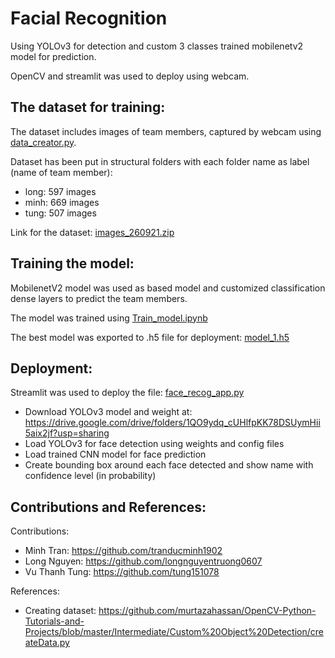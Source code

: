 # Facial Recognition
Using YOLOv3 for detection and custom 3 classes trained mobilenetv2 model for prediction.

OpenCV and streamlit was used to deploy using webcam.

## The dataset for training:
The dataset includes images of team members, captured by webcam using [data_creator.py](https://github.com/tranducminh1902/facial-recognition/blob/main/data_creator.py).

Dataset has been put in structural folders with each folder name as label (name of team member):
- long: 597 images
- minh: 669 images
- tung: 507 images

Link for the dataset: [images_260921.zip](https://drive.google.com/file/d/1ESfbGrmAJxO5kLWmIENmFPW44ZukXJeC/view?usp=sharing)

## Training the model:
MobilenetV2 model was used as based model and customized classification dense layers to predict the team members.

The model was trained using [Train_model.ipynb](https://github.com/tranducminh1902/facial-recognition/blob/main/Train_model.ipynb)

The best model was exported to .h5 file for deployment: [model_1.h5](https://github.com/tranducminh1902/facial-recognition/blob/main/prediction_model/model_1.h5)

## Deployment:
Streamlit was used to deploy the file: [face_recog_app.py](https://github.com/tranducminh1902/facial-recognition/blob/main/face_recog_app.py)
- Download YOLOv3 model and weight at: https://drive.google.com/drive/folders/1QO9ydq_cUHlfpKK78DSUymHii5aix2jf?usp=sharing
- Load YOLOv3 for face detection using weights and config files
- Load trained CNN model for face prediction
- Create bounding box around each face detected and show name with confidence level (in probability)

## Contributions and References:
Contributions:
- Minh Tran: https://github.com/tranducminh1902
- Long Nguyen: https://github.com/longnguyentruong0607
- Vu Thanh Tung: https://github.com/tung151078

References:
- Creating dataset: https://github.com/murtazahassan/OpenCV-Python-Tutorials-and-Projects/blob/master/Intermediate/Custom%20Object%20Detection/createData.py
